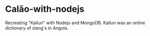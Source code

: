 # Calão-with-nodejs
Recreating "Kallun" with Nodejs and MongoDB. Kallun was an online dictionary of slang's in Angola.
